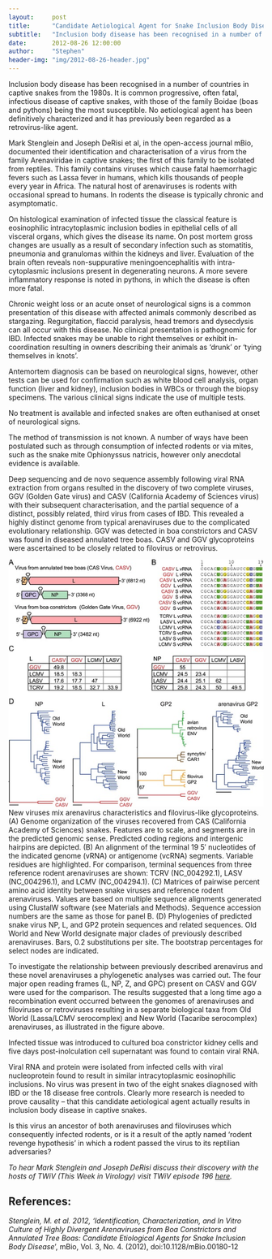 ```yaml
---
layout:     post
title:      "Candidate Aetiological Agent for Snake Inclusion Body Disease"
subtitle:   "Inclusion body disease has been recognised in a number of countries in captive snakes from the 1980s"
date:       2012-08-26 12:00:00
author:     "Stephen"
header-img: "img/2012-08-26-header.jpg"
---
```


<style media="screen" type="text/css">
.intro-header .site-heading, .intro-header .post-heading, .intro-header .page-heading {
    color: #333 !important;
}
.navbar-custom .navbar-brand {
    color: #333 !important;
}
.navbar-custom .nav li a {
    color: #333 !important;
}
</style>

Inclusion body disease has been recognised in a number of countries in captive snakes 
from the 1980s. It is common progressive, often fatal, infectious disease of captive 
snakes, with those of the family Boidae (boas and pythons) being the most susceptible. 
No aetiological agent has been definitively characterized and it has previously been 
regarded as a retrovirus-like agent.

Mark Stenglein and Joseph DeRisi et al, in the open-access journal mBio, documented 
their identification and characterisation of a virus from the family Arenaviridae 
in captive snakes; the first of this family to be isolated from reptiles. This family 
contains viruses which cause fatal haemorrhagic fevers such as Lassa fever in humans, 
which kills thousands of people every year in Africa. The natural host of arenaviruses 
is rodents with occasional spread to humans. In rodents the disease is typically chronic 
and asymptomatic.

On histological examination of infected tissue the classical feature is eosinophilic 
intracytoplasmic inclusion bodies in epithelial cells of all visceral organs, which 
gives the disease its name. On post mortem gross changes are usually as a result of 
secondary infection such as stomatitis, pneumonia and granulomas within the kidneys and 
liver. Evaluation of the brain often reveals non-suppurative meningoencephalitis with 
intra-cytoplasmic inclusions present in degenerating neurons. A more severe inflammatory 
response is noted in pythons, in which the disease is often more fatal.

Chronic weight loss or an acute onset of neurological signs is a common presentation of 
this disease with affected animals commonly described as stargazing. Regurgitation, 
flaccid paralysis, head tremors and dysecdysis can all occur with this disease. No clinical 
presentation is pathognomic for IBD. Infected snakes may be unable to right themselves or 
exhibit in-coordination resulting in owners describing their animals as ‘drunk’ or ‘tying 
themselves in knots’.

Antemortem diagnosis can be based on neurological signs, however, other tests can be used 
for confirmation such as white blood cell analysis, organ function (liver and kidney), 
inclusion bodies in WBCs or through the biopsy specimens. The various clinical signs 
indicate the use of multiple tests.

No treatment is available and infected snakes are often euthanised at onset of neurological signs.

The method of transmission is not known. A number of ways have been postulated such as through consumption 
of infected rodents or via mites, such as the snake mite Ophionyssus natricis, however only anecdotal evidence is available.

Deep sequencing and de novo sequence assembly following viral RNA extraction from organs 
resulted in the discovery of two complete viruses, GGV (Golden Gate virus) and CASV 
(California Academy of Sciences virus) with their subsequent characterisation, and the partial 
sequence of a distinct, possibly related, third virus from cases of IBD. This revealed a 
highly distinct genome from typical arenaviruses due to the complicated evolutionary relationship. 
GGV was detected in boa constrictors and CASV was found in diseased annulated tree boas. CASV and 
GGV glycoproteins were ascertained to be closely related to filovirus or retrovirus.


<center><img class="img-responsive" src="/img/2012-08-26-body.jpg" alt=""></center>
<span class="caption text-muted">New viruses mix arenavirus characteristics and filovirus-like glycoproteins. (A) Genome organization of the viruses recovered from CAS (California Academy of Sciences) snakes. Features are to scale, and segments are in the predicted genomic sense. Predicted coding regions and intergenic hairpins are depicted. (B) An alignment of the terminal 19 5′ nucleotides of the indicated genome (vRNA) or antigenome (vcRNA) segments. Variable residues are highlighted. For comparison, terminal sequences from three reference rodent arenaviruses are shown: TCRV (NC_004292.1), LASV (NC_004296.1), and LCMV (NC_004294.1). (C) Matrices of pairwise percent amino acid identity between snake viruses and reference rodent arenaviruses. Values are based on multiple sequence alignments generated using ClustalW software (see Materials and Methods). Sequence accession numbers are the same as those for panel B. (D) Phylogenies of predicted snake virus NP, L, and GP2 protein sequences and related sequences. Old World and New World designate major clades of previously described arenaviruses. Bars, 0.2 substitutions per site. The bootstrap percentages for select nodes are indicated.
</span>

To investigate the relationship between previously described arenavirus and these novel arenaviruses a phylogenetic analyses was carried out. The four major open reading frames (L, NP, Z, and GPC) present on CASV and GGV were used for the comparison. The results suggested that a long time ago a recombination event occurred between the genomes of arenaviruses and filoviruses or retroviruses resulting in a separate biological taxa from Old World (Lassa/LCMV serocomplex) and New World (Tacaribe serocomplex) arenaviruses, as illustrated in the figure above.

Infected tissue was introduced to cultured boa constrictor kidney cells and five days post-inolculation cell supernatant was found to contain viral RNA.

Viral RNA and protein were isolated from infected cells with viral nucleoprotein found to result in similar intracytoplasmic eosinophilic inclusions. No virus was present in two of the eight snakes diagnosed with IBD or the 18 disease free controls. Clearly more research is needed to prove causality – that this candidate aetiological agent actually results in inclusion body disease in captive snakes.

Is this virus an ancestor of both arenaviruses and filoviruses which consequently infected rodents, or is it a result of the aptly named ‘rodent revenge hypothesis’ in which a rodent passed the virus to its reptilian adversaries?

_To hear Mark Stenglein and Joseph DeRisi discuss their discovery with the hosts of TWiV (This Week in Virology) visit TWiV episode 196 <a href="http://www.twiv.tv/2012/08/19/twiv-196-an-arena-for-snakes/">here</a>._


## References:

_Stenglein, M. et al. 2012, ‘Identification, Characterization, and In Vitro Culture of Highly Divergent Arenaviruses from Boa Constrictors and Annulated Tree Boas: Candidate Etiological Agents for Snake Inclusion Body Disease_’, mBio, Vol. 3, No. 4. (2012), doi:10.1128/mBio.00180-12





